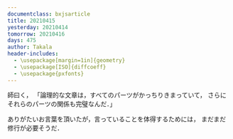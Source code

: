 ```yaml
---
documentclass: bxjsarticle
title: 20210415
yesterday: 20210414
tomorrow: 20210416
days: 475
author: Takala
header-includes:
  - \usepackage[margin=1in]{geometry}
  - \usepackage[ISO]{diffcoeff}
  - \usepackage{pxfonts}
---
```




師曰く，
「論理的な文章は，すべてのパーツがかっちりきまっていて，
さらにそれらのパーツの関係も完璧なんだ．」




ありがたいお言葉を頂いたが，言っていることを体得するためには，
まだまだ修行が必要そうだ．



